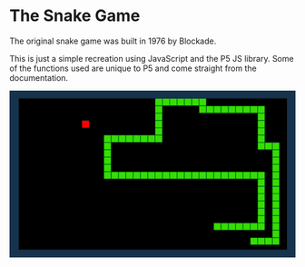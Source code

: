 # The Snake Game

The original snake game was built in 1976 by Blockade.

This is just a simple recreation using JavaScript and the P5 JS library. Some of the functions used are unique to P5 and come straight from the documentation. 


![](images/snake.png)
